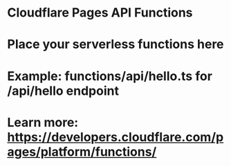 # Cloudflare Pages API Functions

# Place your serverless functions here

# Example: functions/api/hello.ts for /api/hello endpoint

# Learn more: https://developers.cloudflare.com/pages/platform/functions/
